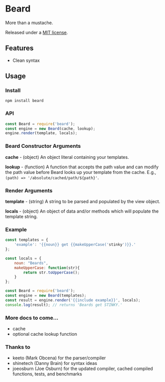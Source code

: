 Beard
===================

More than a mustache.

Released under a [MIT license](http://en.wikipedia.org/wiki/MIT_License).

Features
--------

* Clean syntax

Usage
-----

### Install ###

`npm install beard`

### API ###

``` js
const Beard = require('beard');
const engine = new Beard(cache, lookup);
engine.render(template, locals);
```

### Beard Constructor Arguments ###

**cache** - (object) An object literal containing your templates.

**lookup** - (function) A function that accepts the path value and can modify the path value before Beard looks up your template from the cache. E.g., `(path) => '/absolute/cached/path/${path}'`.

### Render Arguments ###

**template** - (string) A string to be parsed and populated by the view object.

**locals** - (object) An object of data and/or methods which will populate the template string.

### Example ###

``` js
const templates = {
	'example': '{{noun}} get {{makeUpperCase('stinky')}}.'
};

const locals = {
	noun: "Beards",
	makeUpperCase: function(str){
		return str.toUpperCase();
	}
};

const Beard = require('beard');
const engine = new Beard(templates);
const result = engine.render('{{include example}}', locals);
console.log(result); // returns 'Beards get STINKY.'

```

### More docs to come... ###

* cache
* optional cache lookup function 


### Thanks to ###

* keeto (Mark Obcena) for the parser/compiler
* shinetech (Danny Brain) for syntax ideas
* joeosburn (Joe Osburn) for the updated compiler, cached compiled functions, tests, and benchmarks
